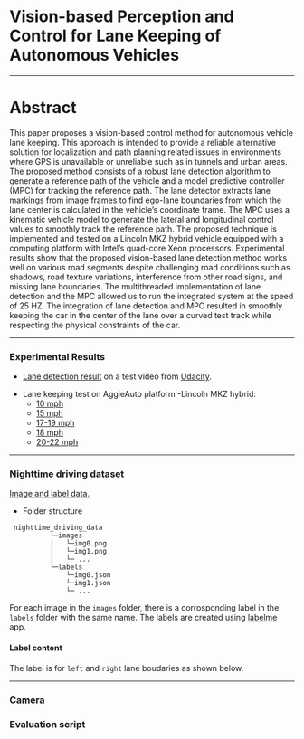 # Vision-based Perception and Control for Lane Keeping of Autonomous Vehicles
 ----
# Abstract
This paper proposes a vision-based control method for autonomous vehicle lane keeping. This approach is intended to provide a reliable alternative solution for localization and path planning related issues in environments where GPS is unavailable or unreliable such as in tunnels and urban areas. The proposed method consists of a robust lane detection algorithm to generate a reference path of the vehicle and a model predictive controller (MPC) for tracking the reference path. The lane detector extracts lane markings from image frames to find ego-lane boundaries from which the lane center is calculated in the vehicle’s coordinate frame. The MPC uses a kinematic vehicle model to generate the lateral and longitudinal control values to smoothly track the reference path. The proposed technique is implemented and tested on a Lincoln MKZ hybrid vehicle equipped with a computing platform with Intel’s quad-core Xeon processors. Experimental results show that the proposed vision-based lane detection method works well on various road segments despite challenging road conditions such as shadows, road texture variations, interference from other road signs, and missing lane boundaries. The multithreaded implementation of lane detection and the MPC allowed us to run the integrated system at the speed of 25 HZ. The integration of lane detection and MPC resulted in smoothly keeping the car in the center of the lane over a curved test track while respecting the physical constraints of the car.
 
----
### Experimental Results
- <a target="_blank" href="https://drive.google.com/file/d/1itWQYB3XyWjjB7FkS3jwFreRLPzb5TV0/view?usp=share_link"> Lane detection result</a> on a test video from [Udacity](https://github.com/udacity/CarND-Advanced-Lane-Lines). 
<!--   (https://drive.google.com/file/d/1itWQYB3XyWjjB7FkS3jwFreRLPzb5TV0/view?usp=share_link) -->
- Lane keeping test on AggieAuto platform -Lincoln MKZ hybrid:
  - <a target="_blank" href="https://drive.google.com/file/d/1eFe6Igph0WlnYdaqwkBvpYD3Lbf5cTPz/view?usp=share_link"> 10 mph </a>
  - <a target="_blank" href="https://drive.google.com/file/d/15oczESI7VBMf6DfGg6XsCKEIbasLAsMl/view?usp=share_link"> 15 mph </a>
  - <a target="_blank" href="https://drive.google.com/file/d/1RdBTzxfykjmy-izDYmHEGaoI4tj5N91s/view?usp=share_link"> 17-19 mph </a>
  - <a target="_blank" href="https://drive.google.com/file/d/1LT0UoUgoXXJxODhq8K0dqMcLA2BMTiZX/view?usp=share_link"> 18 mph </a>
  - <a target="_blank" href="https://drive.google.com/file/d/1EByMQuYTOXEqKouim4xNQvMEVKfEWg0k/view?usp=share_link"> 20-22 mph </a>
 
 ----
### Nighttime driving dataset
  <a target="_blank" href="https://drive.google.com/drive/folders/1QKEVOJP5nu5cNQ6HzNiZvBkv_AMhHk1i?usp=share_link">Image and label data.</a>
- Folder structure
```
 nighttime_driving_data
          └─images
          |   └─img0.png
          |   └─img1.png
          |   └─ ...
          └─labels
              └─img0.json
              └─img1.json
              └─ ...
```
For each image in the ```images``` folder, there is a corrosponding label in the ```labels``` folder with the same name.
The labels are created using [labelme](https://github.com/wkentaro/labelme.git) app.
#### Label content
  The label is for ```left``` and ```right``` lane boudaries as shown below.

---
### Camera

<!-- ### Camera calibration
Intrinsic calibration matrices are the following. 
* The images in the dataset are already corrected.
```
## Camera Matrix
cam_mtx = np.array([[2.07260223e+03, 0.00000000e+00, 8.25522002e+02],
                    [0.00000000e+00, 2.07577055e+03, 4.92533698e+02],
                    [0.00000000e+00, 0.00000000e+00, 1.00000000e+00]
                  ])

## Distortion coefficients
dist_coeff =np.array([[-0.60676022,  0.49186421,  0.00113308,  0.01104831, -0.45043961]])


## Refined camera matrix obtained by OpenCV's getOptimalNewCameraMatrix()
refined_cam_mtx = np.array([[1.75234119e+03, 0.00000000e+00, 7.96353770e+02],
                            [0.00000000e+00, 1.98220215e+03, 4.88376415e+02],
                            [0.00000000e+00, 0.00000000e+00, 1.00000000e+00]
                          ])
```
 -->
### Evaluation script
### 

